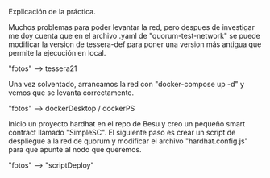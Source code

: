 Explicación de la práctica.

Muchos problemas para poder levantar la red, pero despues de investigar me doy cuenta que en el archivo .yaml de "quorum-test-network" se puede modificar la version de tessera-def para poner una version más antigua que permite la ejecución en local.

"fotos" --> tessera21

Una vez solventado, arrancamos la red con "docker-compose up -d" y vemos que se levanta correctamente.

"fotos" --> dockerDesktop / dockerPS

Inicio un proyecto hardhat en el repo de Besu y creo un pequeño smart contract llamado "SimpleSC". El siguiente paso es crear un script de despliegue a la red de quorum y modificar el archivo "hardhat.config.js" para que apunte al nodo que queremos.

"fotos" --> "scriptDeploy"


